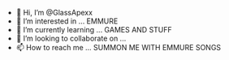 - 👋 Hi, I’m @GlassApexx
- 👀 I’m interested in ... EMMURE
- 🌱 I’m currently learning ... GAMES AND STUFF
- 💞️ I’m looking to collaborate on ...
- 📫 How to reach me ... SUMMON ME WITH EMMURE SONGS

<!---
GlassApexx/GlassApexx is a ✨ special ✨ repository because its `README.md` (this file) appears on your GitHub profile.
You can click the Preview link to take a look at your changes.
--->
